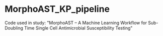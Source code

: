 # MorphoAST_KP_pipeline
Code used in study: "MorphoAST – A Machine Learning Workflow for Sub-Doubling Time Single Cell Antimicrobial Susceptibility Testing"
